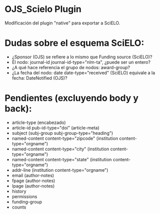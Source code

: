 # OJS_Scielo Plugin
Modificación del plugin "native" para exportar a SciELO.

Dudas sobre el esquema SciELO:
==============================

- ¿Sponsor (OJS) se refiere a lo mismo que Funding source (SciELO)?
- El nodo: journal-id journal-id-type="nlm-ta", ¿puede ser un entero?
- ¿A qué hace referencia el grupo de nodos: award-group?
- ¿La fecha del nodo: date date-type="received" (SciELO) equivale a la fecha: DateNotified (OJS)?

Pendientes (excluyendo body y back):
====================================

- article-type (encabezado)
- article-id pub-id-type="doi" (article-meta)
- subject (subj-group subj-group-type="heading")
- named-content content-type="zipcode" (institution content-type="orgname")
- named-content content-type="city" (institution content-type="orgname")
- named-content content-type="state" (institution content-type="orgname")
- addr-line (institution content-type="orgname")
- email (author-notes)
- fpage (author-notes)
- lpage (author-notes)
- history
- permissions
- funding-group
- counts
